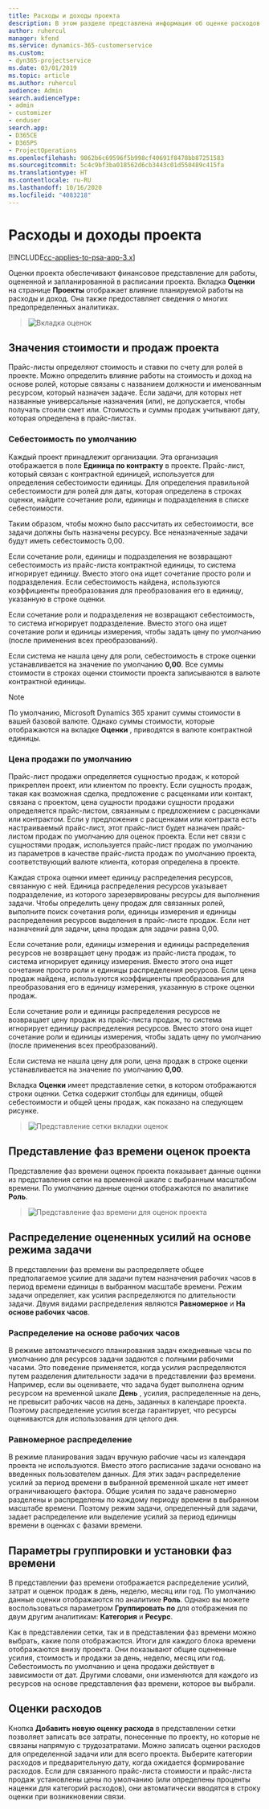 ```yaml
---
title: Расходы и доходы проекта
description: В этом разделе представлена информация об оценке расходов и дохода по проекту.
author: ruhercul
manager: kfend
ms.service: dynamics-365-customerservice
ms.custom:
- dyn365-projectservice
ms.date: 03/01/2019
ms.topic: article
ms.author: ruhercul
audience: Admin
search.audienceType:
- admin
- customizer
- enduser
search.app:
- D365CE
- D365PS
- ProjectOperations
ms.openlocfilehash: 9862b6c69596f5b998cf40691f8478bb87251583
ms.sourcegitcommit: 5c4c9bf3ba018562d6cb3443c01d550489c415fa
ms.translationtype: HT
ms.contentlocale: ru-RU
ms.lasthandoff: 10/16/2020
ms.locfileid: "4083218"
---
```

# <a name="project-costs-and-revenue"></a>Расходы и доходы проекта

[!INCLUDE[cc-applies-to-psa-app-3.x](../includes/cc-applies-to-psa-app-3x.md)]

Оценки проекта обеспечивают финансовое представление для работы, оцененной и запланированной в расписании проекта. Вкладка **Оценки** на странице **Проекты** отображает влияние планируемой работы на расходы и доход. Она также предоставляет сведения о многих предопределенных аналитиках. 

> ![Вкладка оценок](media/project-5.png)

## <a name="cost-and-sales-values-of-the-project"></a>Значения стоимости и продаж проекта

Прайс-листы определяют стоимость и ставки по счету для ролей в проекте. Можно определить влияние работы на стоимость и доход на основе ролей, которые связаны с названием должности и именованным ресурсом, который назначен задаче. Если задачи, для которых нет названные универсальные назначения (или), не допускается, чтобы получать стоили смет или. Стоимость и суммы продаж учитывают дату, которая определена в прайс-листах.

### <a name="default-cost-price"></a>Себестоимость по умолчанию  

Каждый проект принадлежит организации. Эта организация отображается в поле **Единица по контракту** в проекте. Прайс-лист, который связан с контрактной единицей, используется для определения себестоимости единицы. Для определения правильной себестоимости для ролей для даты, которая определена в строках оценки, найдите сочетание роли, единицы и подразделения в списке себестоимости. 

Таким образом, чтобы можно было рассчитать их себестоимости, все задачи должны быть назначены ресурсу. Все неназначенные задачи будут иметь себестоимость 0,00.

Если сочетание роли, единицы и подразделения не возвращают себестоимость из прайс-листа контрактной единицы, то система игнорирует единицу. Вместо этого она ищет сочетание просто роли и подразделения. Если себестоимость найдена, используются коэффициенты преобразования для преобразования его в единицу, указанную в строке оценки.

Если сочетание роли и подразделения не возвращают себестоимость, то система игнорирует подразделение. Вместо этого она ищет сочетание роли и единицы измерения, чтобы задать цену по умолчанию (после применения всех преобразований).

Если система не нашла цену для роли, себестоимость в строке оценки устанавливается на значение по умолчанию **0,00**. Все суммы стоимости в строках оценки стоимости проекта записываются в валюте контрактной единицы.

> [!NOTE]
> По умолчанию, Microsoft Dynamics 365 хранит суммы стоимости в вашей базовой валюте. Однако суммы стоимости, которые отображаются на вкладке **Оценки** , приводятся в валюте контрактной единицы.  

### <a name="default-sales-price"></a>Цена продажи по умолчанию 

Прайс-лист продажи определяется сущностью продаж, к которой прикреплен проект, или клиентом по проекту. Если сущность продаж, такая как возможная сделка, предложение с расценками или контакт, связана с проектом, цена сущности продажи сущности продажи определяется прайс-листом, связанным с предложением с расценками или контрактом. Если у предложения с расценками или контракта есть настраиваемый прайс-лист, этот прайс-лист будет назначен прайс-листом продаж по умолчанию для оценок проекта. Если нет связи с сущностями продаж, используется прайс-лист продаж по умолчанию из параметров в качестве прайс-листа продаж по умолчанию проекта, соответствующий валюте клиента, которая определена в проекте.

Каждая строка оценки имеет единицу распределения ресурсов, связанную с ней. Единица распределения ресурсов указывает подразделение, из которого зарезервированы ресурсы для выполнения задачи. Чтобы определить цену продаж для связанных ролей, выполните поиск сочетания роли, единицы измерения и единицы распределения ресурсов выделения в прайс-листе продаж. Если нет назначений для задачи, цена продаж для задачи равна 0,00.

Если сочетание роли, единицы измерения и единицы распределения ресурсов не возвращает цену продаж из прайс-листа продаж, то система игнорирует единицу измерения. Вместо этого она ищет сочетание просто роли и единицы распределения ресурсов. Если цена продаж найдена, используются коэффициенты преобразования для преобразования его в единицу измерения, указанную в строке оценки продаж. 

Если сочетание роли и единицы распределения ресурсов не возвращает цену продаж из прайс-листа продаж, то система игнорирует единицу распределения ресурсов. Вместо этого она ищет сочетание роли и единицы измерения, чтобы задать цену по умолчанию (после применения всех преобразований).

Если система не нашла цену для роли, цена продаж в строке оценки устанавливается на значение по умолчанию **0,00**.

Вкладка **Оценки** имеет представление сетки, в котором отображаются строки оценки. Сетка содержит столбцы для единицы, общей себестоимости и общей цены продаж, как показано на следующем рисунке. 

> ![Представление сетки вкладки оценок](media/project-6.png)

## <a name="time-phased-view-of-project-estimates"></a>Представление фаз времени оценок проекта

Представление фаз времени оценок проекта показывает данные оценки из представления сетки на временной шкале с выбранным масштабом времени. По умолчанию данные оценки отображаются по аналитике **Роль**.

> ![Представление фаз времени для оценок проекта](media/project-7.png)

## <a name="allocating-estimated-effort-based-on-the-task-mode"></a>Распределение оцененных усилий на основе режима задачи

В представлении фаз времени вы распределяете общее предполагаемое усилие для задачи путем назначения рабочих часов в период времени единицы в выбранном масштабе времени. Режим задачи определяет, как усилия распределяются по длительности задачи. Двумя видами распределения являются **Равномерное** и **На основе рабочих часов**.

### <a name="work-hours-based-allocation"></a>Распределение на основе рабочих часов
 
В режиме автоматического планирования задач ежедневные часы по умолчанию для ресурсов задачи задаются с полными рабочими часами. Это поведение применяется, когда усилия распределяются путем разделения длительности задачи в представлении фаз времени. Например, если вы оцениваете, что задача будет выполнена одним ресурсом на временной шкале **День** , усилия, распределенные на день, не превысит рабочих часов на день, заданных в календаре проекта. Поэтому распределение усилия всегда гарантирует, что ресурсы оцениваются для использования для целого дня.

### <a name="even-allocation"></a>Равномерное распределение

В режиме планирования задач вручную рабочие часы из календаря проекта не используются. Вместо этого расписание задачи основано на введенных пользователем данных. Для этих задач распределение усилий за период времени в выбранной временной шкале нет имеет ограничивающего фактора. Общие усилия по задаче равномерно разделены и распределены по каждому периоду времени в выбранном масштабе времени. Поэтому режим задачи, определенный для задачи, задает распределение или выделение усилий за период единицы времени в оценках с фазами времени.

## <a name="grouping-and-time-phasing-options"></a>Параметры группировки и установки фаз времени

В представлении фаз времени отображается распределение усилий, затрат и оценок продаж в день, неделю, месяц или год. По умолчанию данные оценки отображаются по аналитике **Роль**. Однако вы можете воспользоваться параметром **Группировать по** для отображения по двум другим аналитикам: **Категория** и **Ресурс**.

Как в представлении сетки, так и в представлении фаз времени можно выбрать, какие поля отображаются. Итоги для каждого блока времени отображаются внизу проекта. Они показывают общие оцененные усилия, стоимость и продажи за день, неделю, месяц или год. Себестоимость по умолчанию и цена продажи действует в зависимости от дат. Другими словами, они изменяются для каждого из ресурсов на основе представления фаз времени, которое вы выбрали.

## <a name="expense-estimates"></a>Оценки расходов

Кнопка **Добавить новую оценку расхода** в представлении сетки позволяет записать все затраты, понесенные по проекту, но которые не связаны напрямую с трудозатратами. Можно записать оценки расходов для определенной задачи или для всего проекта. Выберите категории расходов и предварительную дату, когда ожидается формирование расходов. Если для связанного прайс-листа стоимости и прайс-листа продаж установлены цены по умолчанию (или определены проценты наценки для категорий расходов), они автоматически вводятся в строку оценки при возникновении связи.
